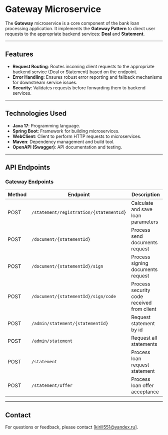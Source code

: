 # Gateway Microservice

The **Gateway** microservice is a core component of the bank loan processing application. It implements the **Gateway
Pattern** to direct user requests to the appropriate backend services: **Deal** and **Statement**.

---

## Features

- **Request Routing**: Routes incoming client requests to the appropriate backend service (Deal or Statement) based on
  the endpoint.
- **Error Handling**: Ensures robust error reporting and fallback mechanisms for downstream service issues.
- **Security**: Validates requests before forwarding them to backend services.

---

## Technologies Used

- **Java 17**: Programming language.
- **Spring Boot**: Framework for building microservices.
- **WebClient**: Client to perform HTTP requests to microservices.
- **Maven**: Dependency management and build tool.
- **OpenAPI (Swagger)**: API documentation and testing.

---

## API Endpoints

### Gateway Endpoints

| Method | Endpoint                                | Description                                |
|--------|-----------------------------------------|--------------------------------------------|
| POST   | `/statement/registration/{statementId}` | Calculate and save loan parameters         |
| POST   | `/document/{statementId}`               | Process send documents request             |
| POST   | `/document/{statementId}/sign`          | Process signing documents request          |
| POST   | `/document/{statementId}/sign/code`     | Process security code received from client |
| POST   | `/admin/statement/{statementId}`        | Request statement by id                    |
| POST   | `/admin/statement`                      | Request all statements                     |
| POST   | `/statement`                            | Process loan request statement             |
| POST   | `/statement/offer`                      | Process loan offer acceptance              |

---

## Contact

For questions or feedback, please contact [kirill551@yandex.ru].
